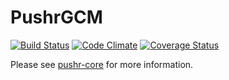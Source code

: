# PushrGCM

[![Build Status](https://travis-ci.org/9to5/pushr-gcm.svg?branch=master)](https://travis-ci.org/9to5/pushr-gcm)
[![Code Climate](https://codeclimate.com/github/9to5/pushr-gcm.png)](https://codeclimate.com/github/9to5/pushr-gcm)
[![Coverage Status](https://coveralls.io/repos/9to5/pushr-gcm/badge.png)](https://coveralls.io/r/9to5/pushr-gcm)

Please see [pushr-core](https://github.com/9to5/pushr-core) for more information.